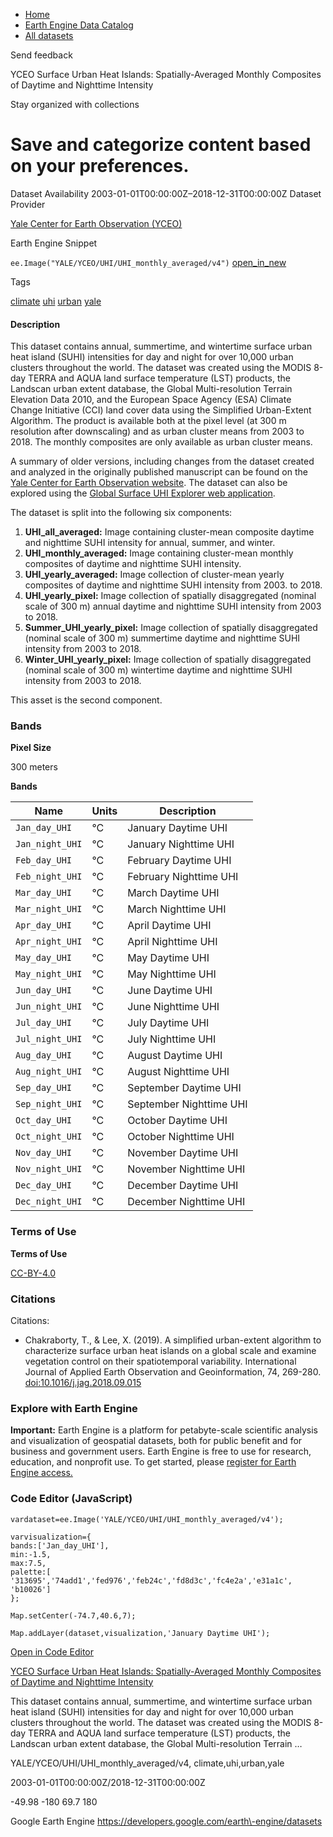



* [Home](https://developers.google.com/)
* [Earth Engine Data Catalog](https://developers.google.com/earth-engine/datasets)
* [All datasets](https://developers.google.com/earth-engine/datasets/catalog)





 
 
 Send feedback
 
 

YCEO Surface Urban Heat Islands: Spatially\-Averaged Monthly Composites of Daytime and Nighttime Intensity


 
 Stay organized with collections
 

 
 Save and categorize content based on your preferences.
============================================================================================================================================================================================================








Dataset Availability
2003\-01\-01T00:00:00Z–2018\-12\-31T00:00:00Z
Dataset Provider


[Yale Center for Earth Observation (YCEO)](https://yceo.yale.edu/research/global-surface-uhi-explorer)



Earth Engine Snippet


`ee.Image("YALE/YCEO/UHI/UHI_monthly_averaged/v4")` 
[open\_in\_new](https://code.earthengine.google.com/?scriptPath=Examples:Datasets/YALE/YALE_YCEO_UHI_UHI_monthly_averaged_v4)





Tags


[climate](/earth-engine/datasets/tags/climate)
[uhi](/earth-engine/datasets/tags/uhi)
[urban](/earth-engine/datasets/tags/urban)
[yale](/earth-engine/datasets/tags/yale)








#### Description



This dataset contains annual, summertime, and wintertime surface urban
heat island (SUHI) intensities for day and night for over 10,000 urban clusters
throughout the world. The dataset was created using the MODIS 8\-day TERRA and
AQUA land surface temperature (LST) products, the Landscan urban extent
database, the Global Multi\-resolution Terrain Elevation Data 2010, and the
European Space Agency (ESA) Climate Change Initiative (CCI) land cover data
using the Simplified Urban\-Extent Algorithm. The product is available both at
the pixel level (at 300 m resolution after downscaling) and as urban cluster
means from 2003 to 2018\. The monthly composites are only available as urban
cluster means.


A summary of older versions,
including changes from the dataset created and analyzed in the originally
published manuscript can be found on the
[Yale Center for Earth Observation website](https://yceo.yale.edu/research/global-surface-uhi-explorer).
The dataset can also be explored using the [Global Surface UHI
Explorer web application](https://yceo.users.earthengine.app/view/uhimap).


The dataset is split into the following six components:


1. **UHI\_all\_averaged:** Image containing cluster\-mean
composite daytime and nighttime SUHI intensity for annual, summer,
and winter.
2. **UHI\_monthly\_averaged:** Image containing cluster\-mean
monthly composites of daytime and nighttime SUHI intensity.
3. **UHI\_yearly\_averaged:** Image collection of cluster\-mean
yearly composites of daytime and nighttime SUHI intensity from 2003\.
to 2018\.
4. **UHI\_yearly\_pixel:** Image collection of spatially
disaggregated (nominal scale of 300 m) annual daytime and nighttime
SUHI intensity from 2003 to 2018\.
5. **Summer\_UHI\_yearly\_pixel:** Image collection of spatially
disaggregated (nominal scale of 300 m) summertime daytime and
nighttime SUHI intensity from 2003 to 2018\.
6. **Winter\_UHI\_yearly\_pixel:** Image collection of spatially
disaggregated (nominal scale of 300 m) wintertime daytime and
nighttime SUHI intensity from 2003 to 2018\.


This asset is the second component.





### Bands



**Pixel Size**
  
300 meters



**Bands**




| Name | Units | Description |
| --- | --- | --- |
| `Jan_day_UHI` | °C | January Daytime UHI |
| `Jan_night_UHI` | °C | January Nighttime UHI |
| `Feb_day_UHI` | °C | February Daytime UHI |
| `Feb_night_UHI` | °C | February Nighttime UHI |
| `Mar_day_UHI` | °C | March Daytime UHI |
| `Mar_night_UHI` | °C | March Nighttime UHI |
| `Apr_day_UHI` | °C | April Daytime UHI |
| `Apr_night_UHI` | °C | April Nighttime UHI |
| `May_day_UHI` | °C | May Daytime UHI |
| `May_night_UHI` | °C | May Nighttime UHI |
| `Jun_day_UHI` | °C | June Daytime UHI |
| `Jun_night_UHI` | °C | June Nighttime UHI |
| `Jul_day_UHI` | °C | July Daytime UHI |
| `Jul_night_UHI` | °C | July Nighttime UHI |
| `Aug_day_UHI` | °C | August Daytime UHI |
| `Aug_night_UHI` | °C | August Nighttime UHI |
| `Sep_day_UHI` | °C | September Daytime UHI |
| `Sep_night_UHI` | °C | September Nighttime UHI |
| `Oct_day_UHI` | °C | October Daytime UHI |
| `Oct_night_UHI` | °C | October Nighttime UHI |
| `Nov_day_UHI` | °C | November Daytime UHI |
| `Nov_night_UHI` | °C | November Nighttime UHI |
| `Dec_day_UHI` | °C | December Daytime UHI |
| `Dec_night_UHI` | °C | December Nighttime UHI |




### Terms of Use


**Terms of Use**


[CC\-BY\-4\.0](https://spdx.org/licenses/CC-BY-4.0.html)




### Citations



Citations:
* Chakraborty, T., \& Lee, X. (2019\). A simplified urban\-extent algorithm
to characterize surface urban heat islands on a global scale and examine
vegetation control on their spatiotemporal variability. International
Journal of Applied Earth Observation and Geoinformation, 74, 269\-280\.
[doi:10\.1016/j.jag.2018\.09\.015](https://doi.org/10.1016/j.jag.2018.09.015)





### Explore with Earth Engine


**Important:** 
 Earth Engine is a platform for petabyte\-scale scientific analysis and visualization of
 geospatial datasets, both for public benefit and for business and government users.
 Earth Engine is free to use for research, education, and nonprofit use. To get started, please
 [register for Earth Engine access.](https://console.cloud.google.com/earth-engine)



### Code Editor (JavaScript)



```
vardataset=ee.Image('YALE/YCEO/UHI/UHI_monthly_averaged/v4');

varvisualization={
bands:['Jan_day_UHI'],
min:-1.5,
max:7.5,
palette:[
'313695','74add1','fed976','feb24c','fd8d3c','fc4e2a','e31a1c',
'b10026']
};

Map.setCenter(-74.7,40.6,7);

Map.addLayer(dataset,visualization,'January Daytime UHI');
```



[Open in Code Editor](https://code.earthengine.google.com/?scriptPath=Examples:Datasets/YALE/YALE_YCEO_UHI_UHI_monthly_averaged_v4)


[YCEO Surface Urban Heat Islands: Spatially\-Averaged Monthly Composites of Daytime and Nighttime Intensity](/earth-engine/datasets/catalog/YALE_YCEO_UHI_UHI_monthly_averaged_v4)

This dataset contains annual, summertime, and wintertime surface urban heat island (SUHI) intensities for day and night for over 10,000 urban clusters throughout the world. The dataset was created using the MODIS 8\-day TERRA and AQUA land surface temperature (LST) products, the Landscan urban extent database, the Global Multi\-resolution Terrain …

 YALE/YCEO/UHI/UHI\_monthly\_averaged/v4,
 climate,uhi,urban,yale

2003\-01\-01T00:00:00Z/2018\-12\-31T00:00:00Z



 \-49\.98 \-180 69\.7 180
 



Google Earth Engine
https://developers.google.com/earth\-engine/datasets








